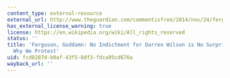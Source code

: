 ```yaml
---
content_type: external-resource
external_url: http://www.theguardian.com/commentisfree/2014/nov/24/ferguson-no-indictment-darren-wilson-protest
has_external_license_warning: true
license: https://en.wikipedia.org/wiki/All_rights_reserved
status: ''
title: 'Ferguson, Goddamn: No Indictment for Darren Wilson is No Surprise. This is
  Why We Protest'
uid: fcd8287d-b0af-43f5-8df3-fdca95cd676a
wayback_url: ''
---
```

